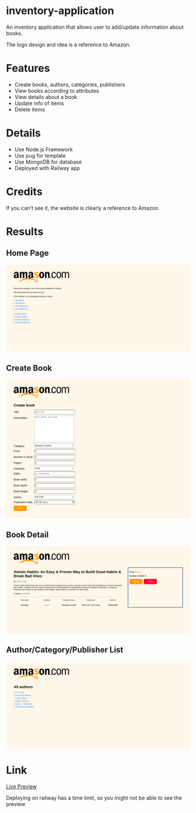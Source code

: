 # inventory-application
An inventory application that allows user to add/update information about books.

The logo design and idea is a reference to Amazon.
# Features
- Create books, authors, categories, publishers
- View books according to attributes
- View details about a book
- Update info of items
- Delete items
# Details
- Use Node.js Framework
- Use pug for template
- Use MongoDB for database
- Deployed with Railway app
# Credits
If you can't see it, the website is clearly a reference to Amazon.
# Results
## Home Page
![](./public/images/homepage.png)
## Create Book
![](./public/images/createBook.png)
## Book Detail
![](./public/images/bookDetail.png)
## Author/Category/Publisher List
![](./public/images/authorList.png)
# Link
[Live Preview](https://inventory-application-ascodeasice.up.railway.app/)

Deploying on railway has a time limit, so you might not be able to see the preview